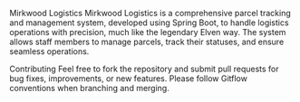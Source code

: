 Mirkwood Logistics
Mirkwood Logistics is a comprehensive parcel tracking and management system, developed using Spring Boot, to handle logistics operations with precision, much like the legendary Elven way. The system allows staff members to manage parcels, track their statuses, and ensure seamless operations.

Contributing
Feel free to fork the repository and submit pull requests for bug fixes, improvements, or new features. Please follow Gitflow conventions when branching and merging.
